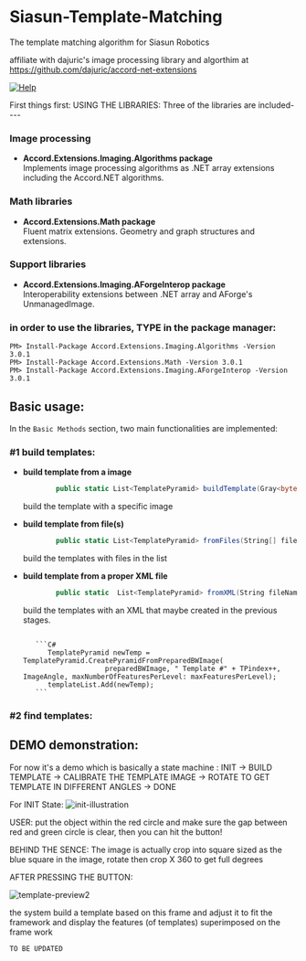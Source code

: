 # Siasun-Template-Matching
The template matching algorithm for Siasun Robotics

affiliate with dajuric's image processing library and algorthim at
https://github.com/dajuric/accord-net-extensions

 <a href="https://github.com/dajuric/accord-net-extensions/raw/master/Deployment/Documentation/Help/Accord.NET%20Extensions%20Documentation.chm"> 
 <img src="https://img.shields.io/badge/Help-download-yellow.svg?style=flat-square" alt="Help"/>  </a>

First things first:
USING THE LIBRARIES: 
Three of the libraries are included----

### Image processing

* __Accord.Extensions.Imaging.Algorithms package__      
 Implements image processing algorithms as .NET array extensions including the Accord.NET algorithms.

### Math libraries

* __Accord.Extensions.Math package__    
  Fluent matrix extensions. Geometry and graph structures and extensions.

### Support libraries

* __Accord.Extensions.Imaging.AForgeInterop package__     
 Interoperability extensions between .NET array and AForge's UnmanagedImage.

 
  
### __in order to use the libraries, TYPE in the package manager:__

    PM> Install-Package Accord.Extensions.Imaging.Algorithms -Version 3.0.1
    PM> Install-Package Accord.Extensions.Math -Version 3.0.1
    PM> Install-Package Accord.Extensions.Imaging.AForgeInterop -Version 3.0.1

## Basic usage:

In the `Basic Methods` section, two main functionalities are implemented:

### #1 build templates:

* __build template from a image__

  ```C#
          public static List<TemplatePyramid> buildTemplate(Gray<byte>[,] image, int Width, int Height, bool buildXMLTemplateFile = false, int angles = 360, int sizes = 1, float minRatio = 0.6f, int[] maxFeaturesPerLevel = null)
  ```
  build the template with a specific image
  
* __build template from file(s)__

  ```C#
          public static List<TemplatePyramid> fromFiles(String[] files, bool buildXMLTemplateFile = false, int angles = 360, int sizes = 1, int[] maxFeaturesPerLevel = null)
  ```
  build the templates with files in the list
  
* __build template from a proper XML file__

  ```C#
          public static  List<TemplatePyramid> fromXML(String fileName)
  ```
  build the templates with an XML that maybe created in the previous stages.
  
    ``` NOTE: if needed to build __one specific__ template, use:
     
       ```C#
          TemplatePyramid newTemp = TemplatePyramid.CreatePyramidFromPreparedBWImage(
                        preparedBWImage, " Template #" + TPindex++, ImageAngle, maxNumberOfFeaturesPerLevel: maxFeaturesPerLevel);     
          templateList.Add(newTemp);
       ```
     ```
     
### #2 find templates:


## DEMO demonstration:

For now it's a demo which is basically a state machine :
INIT -> BUILD TEMPLATE -> CALIBRATE THE TEMPLATE IMAGE -> ROTATE TO GET TEMPLATE IN DIFFERENT ANGLES -> DONE

For INIT State:
![init-illustration](https://user-images.githubusercontent.com/22462126/42083095-771595f2-7bbc-11e8-82bd-de8a05cd114a.PNG)

USER: put the object within the red circle and make sure the gap between red and green circle is clear, then you can hit the button!

BEHIND THE SENCE:
    The image is actually crop into square sized as the blue square in the image, 
    rotate then crop X 360 to get full degrees
    
AFTER PRESSING THE BUTTON:

![template-preview2](https://user-images.githubusercontent.com/22462126/42362241-f9a27b80-8124-11e8-955e-c5c7b7dc5ed3.PNG)


the system build a template based on this frame and adjust it to fit the framework and display the features (of templates) superimposed on the frame work 

    TO BE UPDATED

